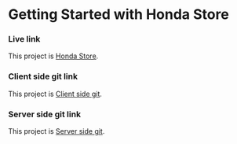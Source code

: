 # Getting Started with Honda Store

### Live link
This project is [Honda Store]( https://honda-app-91b97.web.app).




### Client side git link
This project is [Client side git]( https://github.com/ProgrammingHeroWC4/warehouse-management-client-side-yousufmiah).



### Server side git link
This project is [Server side git]( https://github.com/ProgrammingHeroWC4/warehouse-management-server-side-yousufmiah).

